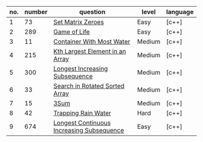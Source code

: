 |no.|number|question|level|language|
|---|---|---|---|---|
|1|73|[Set Matrix Zeroes](https://leetcode.com/problems/set-matrix-zeroes)|Easy|[c++]|
|2|289|[Game of Life](https://leetcode.com/problems/game-of-life)|Easy|[c++]|
|3|11|[Container With Most Water](https://leetcode.com/problems/container-with-most-water)|Medium|[c++]|
|4|215|[Kth Largest Element in an Array](https://leetcode.com/problems/kth-largest-element-in-an-array)|Medium|[c++]|
|5|300|[Longest Increasing Subsequence](https://leetcode.com/problems/longest-increasing-subsequence)|Medium|[c++]|
|6|33|[Search in Rotated Sorted Array](https://leetcode.com/problems/search-in-rotated-sorted-array)|Medium|[c++]|
|7|15|[3Sum](https://leetcode.com/problems/3sum)|Medium|[c++]|
|8|42|[Trapping Rain Water](https://leetcode.com/problems/trapping-rain-water)|Hard|[c++]|
|9|674|[Longest Continuous Increasing Subsequence](https://leetcode.com/problems/longest-continuous-increasing-subsequence)|Easy|[c++]|






